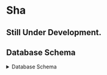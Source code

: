 # Sha

## Still Under Development.

## Database Schema 

<details>
<summary>Database Schema</summary>
<img title="Database Schema" alt="Couldn't Load Database Schema" src="./DatabaseSchema.png" hieght = 80%, width = 80%>



</details>

